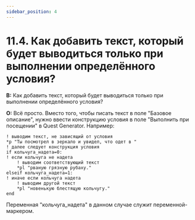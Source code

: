 ```yaml
---
sidebar_position: 4
---
```


# 11.4. Как добавить текст, который будет выводиться только при выполнении определённого условия?
<!-- [:faq_11_04] -->
**В:** Как добавить текст, который будет выводиться только при выполнении определённого условия?

**О:**
Всё просто. Вместо того, чтобы писать текст в поле "Базовое описание", нужно ввести конструкцию условия в поле "Выполнить при посещении" в Quest Generator. Например:
```qsp
! выводим текст, не зависящий от условия
*p "Ты посмотрел в зеркало и увидел, что одет в "
! далее следует конструкция условия
if кольчуга_надета=0:
! если кольчуга не надета
    ! выводим соответствующий текст
    *pl "рваную грязную рубаху."
elseif кольчуга_надета=1:
! иначе если кольчуга надета
    ! выводим другой текст
    *pl "новенькую блестящую кольчугу."
end
```
Переменная "кольчуга_надета" в данном случае служит переменной-маркером.
